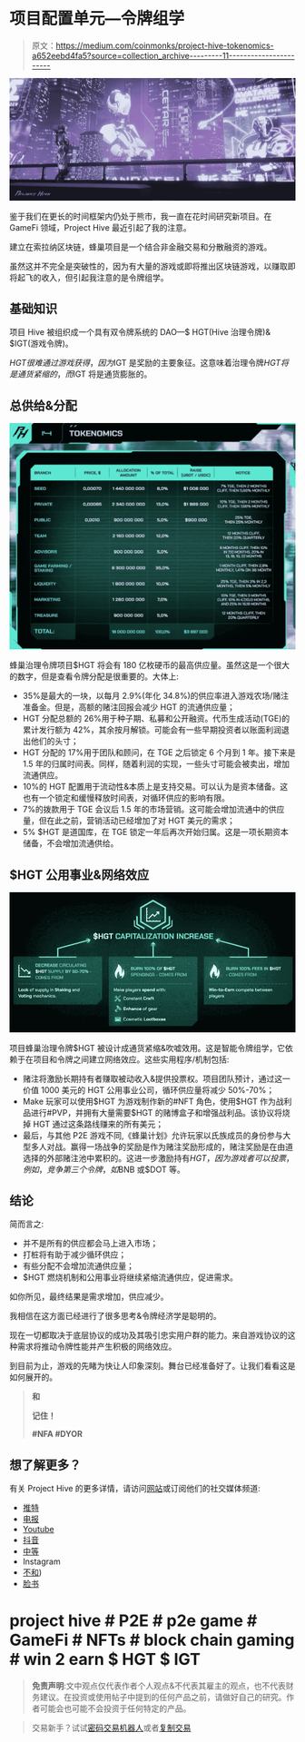 # 项目配置单元—令牌组学

> 原文：<https://medium.com/coinmonks/project-hive-tokenomics-a652eebd4fa5?source=collection_archive---------11----------------------->

![](img/2b268d8388027cc8f2c1d983af4208a0.png)

鉴于我们在更长的时间框架内仍处于熊市，我一直在花时间研究新项目。在 GameFi 领域，Project Hive 最近引起了我的注意。

建立在索拉纳区块链，蜂巢项目是一个结合非金融交易和分散融资的游戏。

虽然这并不完全是突破性的，因为有大量的游戏或即将推出区块链游戏，以赚取即将起飞的收入，但引起我注意的是令牌组学。

## **基础知识**

项目 Hive 被组织成一个具有双令牌系统的 DAO—$ HGT(Hive 治理令牌)& $IGT(游戏令牌)。

$HGT 很难通过游戏获得，因为$IGT 是奖励的主要象征。这意味着治理令牌$HGT 将是通货紧缩的，而$IGT 将是通货膨胀的。

## **总供给&分配**

![](img/1d44f109dc254914c7757d07423eb2f5.png)

蜂巢治理令牌项目$HGT 将会有 180 亿枚硬币的最高供应量。虽然这是一个很大的数字，但是查看令牌分配是很重要的。大体上:

*   35%是最大的一块，以每月 2.9%(年化 34.8%)的供应率进入游戏农场/赌注准备金。但是，高额的赌注回报会减少 HGT 的流通供应量；
*   HGT 分配总额的 26%用于种子期、私募和公开融资。代币生成活动(TGE)的累计发行额为 42%，其余按月解锁。可能会有一些早期投资者以账面利润退出他们的头寸；
*   HGT 分配的 17%用于团队和顾问，在 TGE 之后锁定 6 个月到 1 年。接下来是 1.5 年的归属时间表。同样，随着利润的实现，一些头寸可能会被卖出，增加流通供应。
*   10%的 HGT 配置用于流动性&本质上是支持交易。可以认为是资本储备。这也有一个锁定和缓慢释放时间表，对循环供应的影响有限。
*   7%的拨款用于 TGE 会议后 1.5 年的市场营销。这可能会增加流通中的供应量，但在此之前，营销活动已经增加了对 HGT 美元的需求；
*   5% $HGT 是道国库，在 TGE 锁定一年后再次开始归属。这是一项长期资本储备，不会增加流通供给。

## **$HGT 公用事业&网络效应**

![](img/59156ebc81e4ad75056d57d1743d28f5.png)

项目蜂巢治理令牌$HGT 被设计成通货紧缩&吹嘘效用。这是智能令牌组学，它依赖于在项目和令牌之间建立网络效应。这些实用程序/机制包括:

*   赌注将激励长期持有者赚取被动收入&提供投票权。项目团队预计，通过这一价值 1000 美元的 HGT 公用事业公司，循环供应量将减少 50%-70%；
*   Make 玩家可以使用$HGT 为游戏制作新的#NFT 角色，使用$HGT 作为战利品进行#PVP，并拥有大量需要$HGT 的赌博盒子和增强战利品。该协议将烧掉 HGT 通过这条路线赚来的所有美元；
*   最后，与其他 P2E 游戏不同,《蜂巢计划》允许玩家以氏族成员的身份参与大型多人对战。赢得一场战争的奖励是作为赌注奖励形成的，赌注奖励是在由道选择的外部赌注池中累积的。这进一步激励持有$HGT，因为游戏者可以投票，例如，竞争第三个令牌，如$BNB 或$DOT 等。

## **结论**

简而言之:

*   并不是所有的供应都会马上进入市场；
*   打桩将有助于减少循环供应；
*   有些分配不会增加流通供应量；
*   $HGT 燃烧机制和公用事业将继续紧缩流通供应，促进需求。

如你所见，最终结果是需求增加，供应减少。

我相信在这方面已经进行了很多思考&令牌经济学是聪明的。

现在一切都取决于底层协议的成功及其吸引忠实用户群的能力。来自游戏协议的这种需求将推动令牌性能并产生积极的网络效应。

到目前为止，游戏的先睹为快让人印象深刻。舞台已经准备好了。让我们看看这是如何展开的。

> **和**
> 
> **记住！**
> 
> **#NFA #DYOR**

## 想了解更多？

有关 Project Hive 的更多详情，请访问[网站](https://project-hive.io/)或订阅他们的社交媒体频道:

*   [推特](https://twitter.com/project_hive_io)
*   [电报](https://t.me/project_hive_official)
*   [Youtube](https://www.youtube.com/channel/UClJkFpuELmTyPBUt8Jj26iw)
*   [抖音](https://www.tiktok.com/@project_hive_io)
*   [中等](https://project-hive.medium.com/)
*   Instagram
*   [不和](https://discord.gg/6tj3VcyrWd))
*   [脸书](https://www.facebook.com/projecthiveio)

# project hive # P2E # p2e game # GameFi # NFTs # block chain gaming # win 2 earn $ HGT $ IGT

> **免责声明**:文中观点仅代表作者个人观点&不代表其雇主的观点，也不代表财务建议。在投资或使用帖子中提到的任何产品之前，请做好自己的研究。作者可能会也可能不会投资于任何特定的产品。

> 交易新手？试试[密码交易机器人](/coinmonks/crypto-trading-bot-c2ffce8acb2a)或者[复制交易](/coinmonks/top-10-crypto-copy-trading-platforms-for-beginners-d0c37c7d698c)